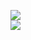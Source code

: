 [![](https://img.shields.io/badge/Made%20With-Github%20Spray-lightgrey.svg?style=for-the-badge&logo=github)](https://github.com/Annihil/github-spray#20218)  
[![](https://i.imgur.com/2DrTn0Z.gif)](https://github.com/Annihil/github-spray)